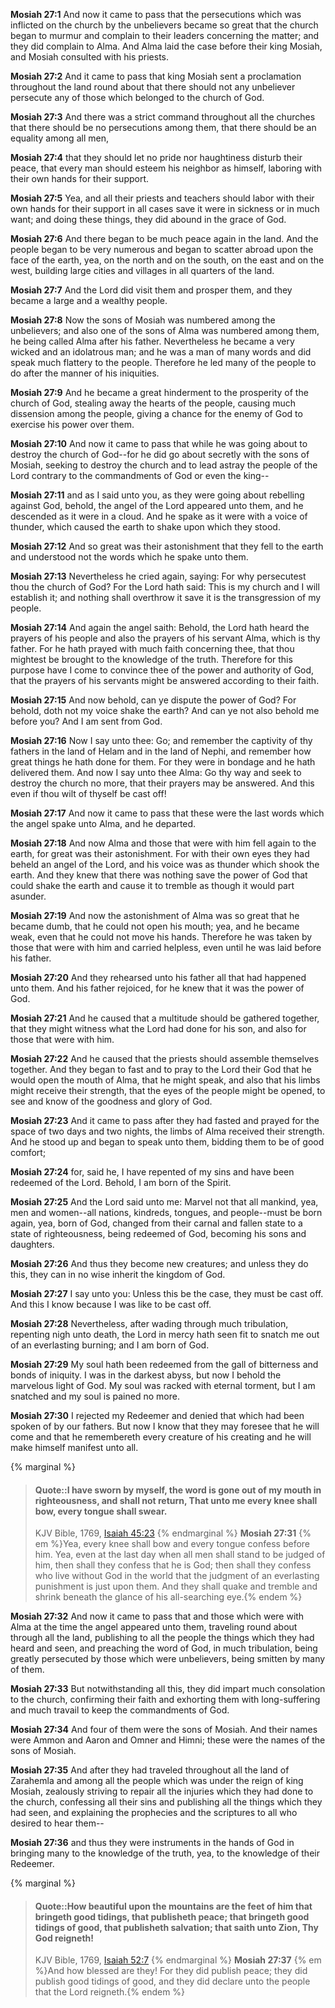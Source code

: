 **Mosiah 27:1** And now it came to pass that the persecutions which was inflicted on the church by the unbelievers became so great that the church began to murmur and complain to their leaders concerning the matter; and they did complain to Alma. And Alma laid the case before their king Mosiah, and Mosiah consulted with his priests.

**Mosiah 27:2** And it came to pass that king Mosiah sent a proclamation throughout the land round about that there should not any unbeliever persecute any of those which belonged to the church of God.

**Mosiah 27:3** And there was a strict command throughout all the churches that there should be no persecutions among them, that there should be an equality among all men,

**Mosiah 27:4** that they should let no pride nor haughtiness disturb their peace, that every man should esteem his neighbor as himself, laboring with their own hands for their support.

**Mosiah 27:5** Yea, and all their priests and teachers should labor with their own hands for their support in all cases save it were in sickness or in much want; and doing these things, they did abound in the grace of God.

**Mosiah 27:6** And there began to be much peace again in the land. And the people began to be very numerous and began to scatter abroad upon the face of the earth, yea, on the north and on the south, on the east and on the west, building large cities and villages in all quarters of the land.

**Mosiah 27:7** And the Lord did visit them and prosper them, and they became a large and a wealthy people.

**Mosiah 27:8** Now the sons of Mosiah was numbered among the unbelievers; and also one of the sons of Alma was numbered among them, he being called Alma after his father. Nevertheless he became a very wicked and an idolatrous man; and he was a man of many words and did speak much flattery to the people. Therefore he led many of the people to do after the manner of his iniquities.

**Mosiah 27:9** And he became a great hinderment to the prosperity of the church of God, stealing away the hearts of the people, causing much dissension among the people, giving a chance for the enemy of God to exercise his power over them.

**Mosiah 27:10** And now it came to pass that while he was going about to destroy the church of God--for he did go about secretly with the sons of Mosiah, seeking to destroy the church and to lead astray the people of the Lord contrary to the commandments of God or even the king--

**Mosiah 27:11** and as I said unto you, as they were going about rebelling against God, behold, the angel of the Lord appeared unto them, and he descended as it were in a cloud. And he spake as it were with a voice of thunder, which caused the earth to shake upon which they stood.

**Mosiah 27:12** And so great was their astonishment that they fell to the earth and understood not the words which he spake unto them.

**Mosiah 27:13** Nevertheless he cried again, saying: For why persecutest thou the church of God? For the Lord hath said: This is my church and I will establish it; and nothing shall overthrow it save it is the transgression of my people.

**Mosiah 27:14** And again the angel saith: Behold, the Lord hath heard the prayers of his people and also the prayers of his servant Alma, which is thy father. For he hath prayed with much faith concerning thee, that thou mightest be brought to the knowledge of the truth. Therefore for this purpose have I come to convince thee of the power and authority of God, that the prayers of his servants might be answered according to their faith.

**Mosiah 27:15** And now behold, can ye dispute the power of God? For behold, doth not my voice shake the earth? And can ye not also behold me before you? And I am sent from God.

**Mosiah 27:16** Now I say unto thee: Go; and remember the captivity of thy fathers in the land of Helam and in the land of Nephi, and remember how great things he hath done for them. For they were in bondage and he hath delivered them. And now I say unto thee Alma: Go thy way and seek to destroy the church no more, that their prayers may be answered. And this even if thou wilt of thyself be cast off!

**Mosiah 27:17** And now it came to pass that these were the last words which the angel spake unto Alma, and he departed.

**Mosiah 27:18** And now Alma and those that were with him fell again to the earth, for great was their astonishment. For with their own eyes they had beheld an angel of the Lord, and his voice was as thunder which shook the earth. And they knew that there was nothing save the power of God that could shake the earth and cause it to tremble as though it would part asunder.

**Mosiah 27:19** And now the astonishment of Alma was so great that he became dumb, that he could not open his mouth; yea, and he became weak, even that he could not move his hands. Therefore he was taken by those that were with him and carried helpless, even until he was laid before his father.

**Mosiah 27:20** And they rehearsed unto his father all that had happened unto them. And his father rejoiced, for he knew that it was the power of God.

**Mosiah 27:21** And he caused that a multitude should be gathered together, that they might witness what the Lord had done for his son, and also for those that were with him.

**Mosiah 27:22** And he caused that the priests should assemble themselves together. And they began to fast and to pray to the Lord their God that he would open the mouth of Alma, that he might speak, and also that his limbs might receive their strength, that the eyes of the people might be opened, to see and know of the goodness and glory of God.

**Mosiah 27:23** And it came to pass after they had fasted and prayed for the space of two days and two nights, the limbs of Alma received their strength. And he stood up and began to speak unto them, bidding them to be of good comfort;

**Mosiah 27:24** for, said he, I have repented of my sins and have been redeemed of the Lord. Behold, I am born of the Spirit.

**Mosiah 27:25** And the Lord said unto me: Marvel not that all mankind, yea, men and women--all nations, kindreds, tongues, and people--must be born again, yea, born of God, changed from their carnal and fallen state to a state of righteousness, being redeemed of God, becoming his sons and daughters.

**Mosiah 27:26** And thus they become new creatures; and unless they do this, they can in no wise inherit the kingdom of God.

**Mosiah 27:27** I say unto you: Unless this be the case, they must be cast off. And this I know because I was like to be cast off.

**Mosiah 27:28** Nevertheless, after wading through much tribulation, repenting nigh unto death, the Lord in mercy hath seen fit to snatch me out of an everlasting burning; and I am born of God.

**Mosiah 27:29** My soul hath been redeemed from the gall of bitterness and bonds of iniquity. I was in the darkest abyss, but now I behold the marvelous light of God. My soul was racked with eternal torment, but I am snatched and my soul is pained no more.

**Mosiah 27:30** I rejected my Redeemer and denied that which had been spoken of by our fathers. But now I know that they may foresee that he will come and that he remembereth every creature of his creating and he will make himself manifest unto all.

{% marginal %}
> #### Quote::I have sworn by myself, the word is gone out of my mouth in righteousness, and shall not return, That unto me every knee shall bow, every tongue shall swear.
> KJV Bible, 1769, [Isaiah 45:23](http://www.kingjamesbibleonline.org/Isaiah-Chapter-45/)
{% endmarginal %}
**Mosiah 27:31** {% em %}Yea, every knee shall bow and every tongue confess before him. Yea, even at the last day when all men shall stand to be judged of him, then shall they confess that he is God; then shall they confess who live without God in the world that the judgment of an everlasting punishment is just upon them. And they shall quake and tremble and shrink beneath the glance of his all-searching eye.{% endem %}

**Mosiah 27:32** And now it came to pass that and those which were with Alma at the time the angel appeared unto them, traveling round about through all the land, publishing to all the people the things which they had heard and seen, and preaching the word of God, in much tribulation, being greatly persecuted by those which were unbelievers, being smitten by many of them.

**Mosiah 27:33** But notwithstanding all this, they did impart much consolation to the church, confirming their faith and exhorting them with long-suffering and much travail to keep the commandments of God.

**Mosiah 27:34** And four of them were the sons of Mosiah. And their names were Ammon and Aaron and Omner and Himni; these were the names of the sons of Mosiah.

**Mosiah 27:35** And after they had traveled throughout all the land of Zarahemla and among all the people which was under the reign of king Mosiah, zealously striving to repair all the injuries which they had done to the church, confessing all their sins and publishing all the things which they had seen, and explaining the prophecies and the scriptures to all who desired to hear them--

**Mosiah 27:36** and thus they were instruments in the hands of God in bringing many to the knowledge of the truth, yea, to the knowledge of their Redeemer.

{% marginal %}
> #### Quote::How beautiful upon the mountains are the feet of him that bringeth good tidings, that publisheth peace; that bringeth good tidings of good, that publisheth salvation; that saith unto Zion, Thy God reigneth!
> KJV Bible, 1769, [Isaiah 52:7](http://www.kingjamesbibleonline.org/Isaiah-Chapter-52/)
{% endmarginal %}
**Mosiah 27:37** {% em %}And how blessed are they! For they did publish peace; they did publish good tidings of good, and they did declare unto the people that the Lord reigneth.{% endem %}

